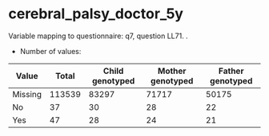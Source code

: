 # cerebral_palsy_doctor_5y
Variable mapping to questionnaire: q7, question LL71.
.
- Number of values:

| Value | Total | Child genotyped | Mother genotyped | Father genotyped |
| ----- | ----- | --------------- | ---------------- | ---------------- |
| Missing | 113539 | 83297 | 71717 | 50175 |
| No | 37 | 30 | 28 |22 |
| Yes | 47 | 28 | 24 |21 |



